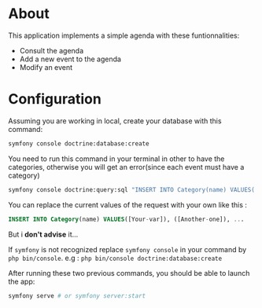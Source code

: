 # About
This application implements a simple agenda with these funtionnalities:
 - Consult the agenda
 - Add a new event to the agenda
 - Modify an event

# Configuration
Assuming you are working in local, create your database with this command:
```bash
symfony console doctrine:database:create
```
You need to run this command in your terminal in other to have the categories, otherwise you will get an error(since each event must have a category)
```bash
symfony console doctrine:query:sql "INSERT INTO Category(name) VALUES('Birthday'), ('Wedding'), ('Meeting'), ('Conference'), ('Feast'), ('Other')"
```
You can replace the current values of the request with your own like this :
```sql
INSERT INTO Category(name) VALUES([Your-var]), ([Another-one]), ...
```
But i **don't advise** it...

If `symfony` is not recognized replace `symfony console` in your command by `php bin/console`.
e.g : `php bin/console doctrine:database:create`

After running these two previous commands, you should be able to launch the app:
```bash
symfony serve # or symfony server:start
```